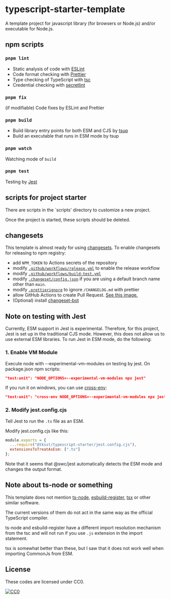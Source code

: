 # typescript-starter-template

A template project for javascript library (for browsers or Node.js) and/or executable for Node.js.

## npm scripts

### `pnpm lint`

- Static analysis of code with [ESLint](https://eslint.org/)
- Code format checking with [Prettier](https://prettier.io)
- Type checking of TypeScript with [tsc](https://www.typescriptlang.org/docs/handbook/compiler-options.html)
- Credential checking with [secretlint](https://github.com/secretlint/secretlint)

### `pnpm fix`

(if modifiable) Code fixes by ESLint and Prettier

### `pnpm build`

- Build library entry points for both ESM and CJS by [tsup](https://tsup.egoist.sh/)
- Build an executable that runs in ESM mode by tsup

### `pnpm watch`

Watching mode of `build`

### `pnpm test`

Testing by [Jest](https://jestjs.io/)

## scripts for project starter

There are scripts in the `scripts' directory to customize a new project.

Once the project is started, these scripts should be deleted.

## changesets

This template is almost ready for using [changesets](https://github.com/changesets/changesets).
To enable changesets for releasing to npm registry:

- add `NPM_TOKEN` to Actions secrets of the repository
- modify [`.github/workflows/release.yml`](.github/workflows/release.yml) to enable the release workflow
- modify [`.github/workflows/build-test.yml`](.github/workflows/release.yml)
- modify [`.changeset/config.json`](.changeset/config.json) if you are using a default branch name other than `main`.
- modify [`.prettierignore`](.prettierignore) to ignore `/CHANGELOG.md` with prettier
- allow GitHub Actions to create Pull Request. [See this image.](https://github.com/tksst/typescript-starter-template/blob/4f0f98caf9ee49d86e34986e2c15a5346167cd26/workflow-permissions-about-pull-requests.webp?raw=true)
- (Optional) install [changeset-bot](https://github.com/apps/changeset-bot)

## Note on testing with Jest

Currently, ESM support in Jest is experimental. Therefore, for this project, Jest is set up in the traditional CJS mode. However, this does not allow us to use external ESM libraries. To run Jest in ESM mode, do the following:

### 1. Enable VM Module

Execute node with --experimental-vm-modules on testing by jest.
On package.json npm scripts:

```json
"test:unit": "NODE_OPTIONS=--experimental-vm-modules npx jest"
```

If you run it on windows, you can use [cross-env](https://github.com/kentcdodds/cross-env):

```json
"test:unit": "cross-env NODE_OPTIONS=--experimental-vm-modules npx jest"
```

### 2. Modify jest.config.cjs

Tell Jest to run the `.ts` file as an ESM.

Modify jest.config.cjs like this:

```javascript
module.exports = {
  ...require("@tksst/typescript-starter/jest.config.cjs"),
  extensionsToTreatAsEsm: [".ts"]
};
```

Note that it seems that @swc/jest automatically detects the ESM mode and changes the output format.

## Note about ts-node or something

This template does not mention [ts-node](https://typestrong.org/ts-node/), [esbuild-register](https://github.com/egoist/esbuild-register), [tsx](https://github.com/esbuild-kit/tsx) or other similar software.

The current versions of them do not act in the same way as the official TypeScript compiler.

ts-node and esbuild-register have a different import resolution mechanism from the tsc and will not run if you use `.js` extension in the import statement.

tsx is somewhat better than these, but I saw that it does not work well when importing CommonJs from ESM.

## License

These codes are licensed under CC0.

[![CC0](http://i.creativecommons.org/p/zero/1.0/88x31.png "CC0")](https://creativecommons.org/publicdomain/zero/1.0/deed)
